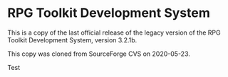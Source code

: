 # RPG Toolkit Development System

This is a copy of the last official release of the legacy version of the RPG Toolkit Development System, version 3.2.1b.

This copy was cloned from SourceForge CVS on 2020-05-23.


Test
